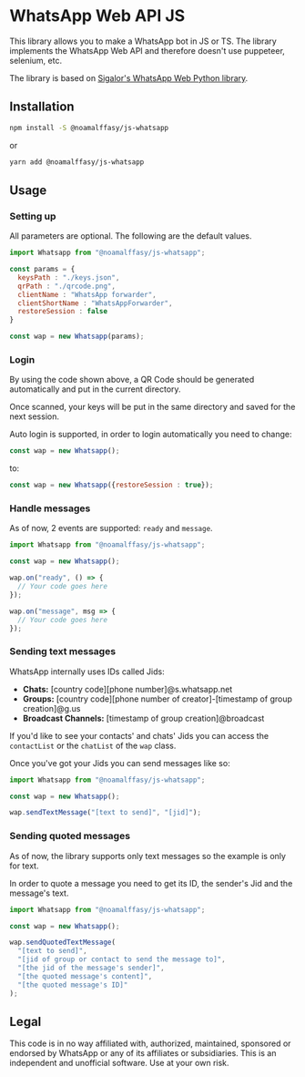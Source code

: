 # WhatsApp Web API JS

This library allows you to make a WhatsApp bot in JS or TS. The library implements the WhatsApp Web API and therefore doesn't use puppeteer, selenium, etc.

The library is based on [Sigalor's WhatsApp Web Python library](https://github.com/sigalor/whatsapp-web-reveng).

## Installation

```bash
npm install -S @noamalffasy/js-whatsapp
```

or

```bash
yarn add @noamalffasy/js-whatsapp
```

## Usage

### Setting up

All parameters are optional.  The following are the default values.  
```js
import Whatsapp from "@noamalffasy/js-whatsapp";

const params = {
  keysPath : "./keys.json",
  qrPath : "./qrcode.png",
  clientName : "WhatsApp forwarder",
  clientShortName : "WhatsAppForwarder",
  restoreSession : false
}

const wap = new Whatsapp(params);
```

### Login

By using the code shown above, a QR Code should be generated automatically and put in the current directory.

Once scanned, your keys will be put in the same directory and saved for the next session.

Auto login is supported, in order to login automatically you need to change:

```js
const wap = new Whatsapp();
```

to:

```js
const wap = new Whatsapp({restoreSession : true});
```

### Handle messages

As of now, 2 events are supported: `ready` and `message`.

```js
import Whatsapp from "@noamalffasy/js-whatsapp";

const wap = new Whatsapp();

wap.on("ready", () => {
  // Your code goes here
});

wap.on("message", msg => {
  // Your code goes here
});
```

### Sending text messages

WhatsApp internally uses IDs called Jids:

- **Chats:** [country code][phone number]@s.whatsapp.net
- **Groups:** [country code][phone number of creator]-[timestamp of group creation]@g.us
- **Broadcast Channels:** [timestamp of group creation]@broadcast

If you'd like to see your contacts' and chats' Jids you can access the `contactList` or the `chatList` of the `wap` class.

Once you've got your Jids you can send messages like so:

```js
import Whatsapp from "@noamalffasy/js-whatsapp";

const wap = new Whatsapp();

wap.sendTextMessage("[text to send]", "[jid]");
```

### Sending quoted messages

As of now, the library supports only text messages so the example is only for text.

In order to quote a message you need to get its ID, the sender's Jid and the message's text.

```js
import Whatsapp from "@noamalffasy/js-whatsapp";

const wap = new Whatsapp();

wap.sendQuotedTextMessage(
  "[text to send]",
  "[jid of group or contact to send the message to]",
  "[the jid of the message's sender]",
  "[the quoted message's content]",
  "[the quoted message's ID]"
);
```

## Legal

This code is in no way affiliated with, authorized, maintained, sponsored or endorsed by WhatsApp or any of its affiliates or subsidiaries. This is an independent and unofficial software. Use at your own risk.
